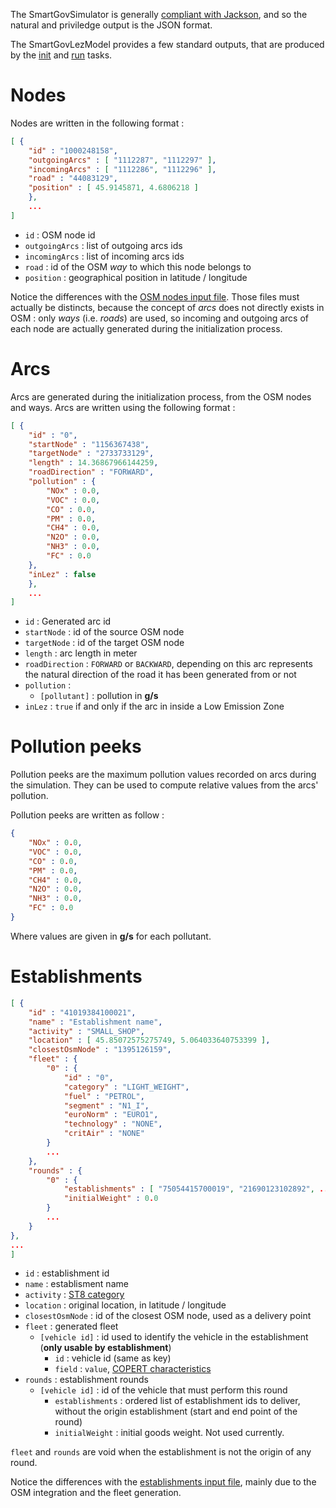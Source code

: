 The SmartGovSimulator is generally [compliant with
Jackson](https://github.com/smartgov-liris/SmartGovSimulator/wiki/Running-simulations#monitoring-shuttle-using-json-outputs),
and so the natural and priviledge output is the JSON format.

The SmartGovLezModel provides a few standard outputs, that are produced by the
[init](The-SmartGovLez-CLI#init) and [run](The-SmartGovLez-CLI#init)
tasks.


# Nodes

Nodes are written in the following format :
```json
[ {
	"id" : "1000248158",
	"outgoingArcs" : [ "1112287", "1112297" ],
	"incomingArcs" : [ "1112286", "1112296" ],
	"road" : "44083129",
	"position" : [ 45.9145871, 4.6806218 ]
	},
	...
]
```

- `id` : OSM node id
- `outgoingArcs` : list of outgoing arcs ids
- `incomingArcs` : list of incoming arcs ids
- `road` : id of the OSM *way* to which this node belongs to
- `position` : geographical position in latitude / longitude

Notice the differences with the [OSM nodes input
file](https://github.com/smartgov-liris/SmartGovSimulator/wiki/Osm-Data#nodes-file).
Those files must actually be distincts, because the concept of *arcs* does not
directly exists in OSM : only *ways* (i.e. *roads*) are used, so incoming and
outgoing arcs of each node are actually generated during the initialization
process.


# Arcs

Arcs are generated during the initialization process, from the OSM nodes and
ways. Arcs are written using the following format :
```json
[ {
	"id" : "0",
	"startNode" : "1156367438",
	"targetNode" : "2733733129",
	"length" : 14.36867966144259,
	"roadDirection" : "FORWARD",
	"pollution" : {
		"NOx" : 0.0,
		"VOC" : 0.0,
		"CO" : 0.0,
		"PM" : 0.0,
		"CH4" : 0.0,
		"N2O" : 0.0,
		"NH3" : 0.0,
		"FC" : 0.0
	},
	"inLez" : false
	},
	...
]
```
- `id` : Generated arc id
- `startNode` : id of the source OSM node
- `targetNode` : id of the target OSM node
- `length` : arc length in meter
- `roadDirection` : `FORWARD` or `BACKWARD`, depending on this arc represents
	the natural direction of the road it has been generated from or not
- `pollution` :
   - `[pollutant]` : pollution in **g/s**
- `inLez` : `true` if and only if the arc in inside a Low Emission Zone


# Pollution peeks

Pollution peeks are the maximum pollution values recorded on arcs during the
simulation. They can be used to compute relative values from the arcs'
pollution.

Pollution peeks are written as follow :
```json
{
	"NOx" : 0.0,
	"VOC" : 0.0,
	"CO" : 0.0,
	"PM" : 0.0,
	"CH4" : 0.0,
	"N2O" : 0.0,
	"NH3" : 0.0,
	"FC" : 0.0
}
```

Where values are given in **g/s** for each pollutant.

# Establishments


```json
[ {
	"id" : "41019384100021",
	"name" : "Establishment name",
	"activity" : "SMALL_SHOP",
	"location" : [ 45.85072575275749, 5.064033640753399 ],
	"closestOsmNode" : "1395126159",
	"fleet" : {
		"0" : {
			"id" : "0",
			"category" : "LIGHT_WEIGHT",
			"fuel" : "PETROL",
			"segment" : "N1_I",
			"euroNorm" : "EURO1",
			"technology" : "NONE",
			"critAir" : "NONE"
		}
		...
	},
	"rounds" : {
		"0" : {
			"establishments" : [ "75054415700019", "21690123102892", ... ],
			"initialWeight" : 0.0
		}
		...
	}
},
...
]
```

- `id` : establishment id
- `name` : establisment name
- `activity` : [ST8
	category](https://smartgov-liris.github.io/SmartGovLezModel/org/liris/smartgov/lez/core/agent/establishment/ST8.html)
- `location` : original location, in latitude / longitude
- `closestOsmNode` : id of the closest OSM node, used as a delivery point
- `fleet` : generated fleet
   - `[vehicle id]` : id used to identify the vehicle in the establishment
	   (**only usable by establishment**)
      - `id` : vehicle id (same as key)
      - `field` : `value`, [COPERT
		  characteristics](https://smartgov-liris.github.io/SmartGovLezModel/org/liris/smartgov/lez/core/copert/fields/package-frame.html)
- `rounds` : establishment rounds
   - `[vehicle id]` : id of the vehicle that must perform this round
      - `establishments` : ordered list of establishment ids to deliver,
		  without the origin establishment (start and end point of the round)
      - `initialWeight` : initial goods weight. Not used currently.

`fleet` and `rounds` are void when the establishment is not the origin of any
round.

Notice the differences with the [establishments input
file](Establishments#establishments-json-input-file-format), mainly
due to the OSM integration and the fleet generation.
